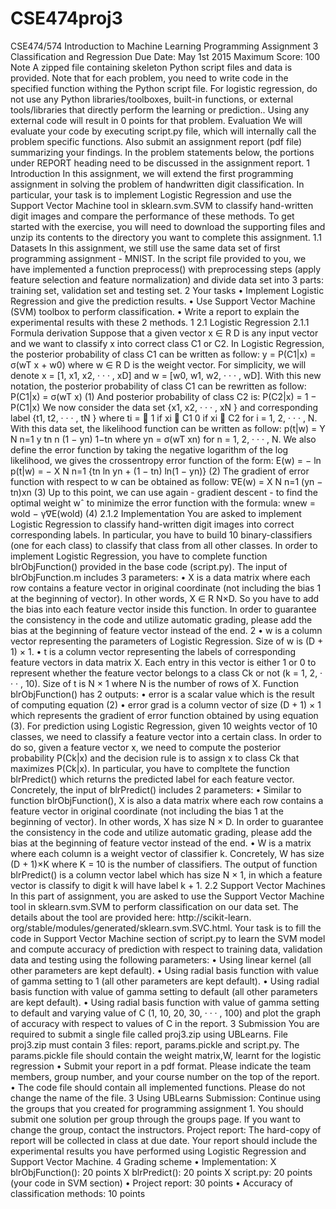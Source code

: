 # CSE474proj3


CSE474/574 Introduction to Machine Learning
Programming Assignment 3
Classification and Regression
Due Date: May 1st 2015
Maximum Score: 100
Note
A zipped file containing skeleton Python script files and data is provided. Note that for each problem, you
need to write code in the specified function withing the Python script file. For logistic regression, do not
use any Python libraries/toolboxes, built-in functions, or external tools/libraries that directly
perform the learning or prediction.. Using any external code will result in 0 points for that problem.
Evaluation
We will evaluate your code by executing script.py file, which will internally call the problem specific
functions. Also submit an assignment report (pdf file) summarizing your findings. In the problem statements
below, the portions under REPORT heading need to be discussed in the assignment report.
1 Introduction
In this assignment, we will extend the first programming assignment in solving the problem of handwritten
digit classification. In particular, your task is to implement Logistic Regression and use the Support Vector
Machine tool in sklearn.svm.SVM to classify hand-written digit images and compare the performance of
these methods.
To get started with the exercise, you will need to download the supporting files and unzip its contents to
the directory you want to complete this assignment.
1.1 Datasets
In this assignment, we still use the same data set of first programming assignment - MNIST. In the script
file provided to you, we have implemented a function preprocess() with preprocessing steps (apply feature
selection and feature normalization) and divide data set into 3 parts: training set, validation set and testing
set.
2 Your tasks
• Implement Logistic Regression and give the prediction results.
• Use Support Vector Machine (SVM) toolbox to perform classification.
• Write a report to explain the experimental results with these 2 methods.
1
2.1 Logistic Regression
2.1.1 Formula derivation
Suppose that a given vector x ∈ R
D is any input vector and we want to classify x into correct class C1 or
C2. In Logistic Regression, the posterior probability of class C1 can be written as follow:
y = P(C1|x) = σ(wT x + w0)
where w ∈ R
D is the weight vector.
For simplicity, we will denote x = [1, x1, x2, · · · , xD] and w = [w0, w1, w2, · · · , wD]. With this new notation,
the posterior probability of class C1 can be rewritten as follow:
P(C1|x) = σ(wT x) (1)
And posterior probability of class C2 is:
P(C2|x) = 1 − P(C1|x)
We now consider the data set {x1, x2, · · · , xN } and corresponding label {t1, t2, · · · , tN } where
ti =

1 if xi ∈ C1
0 if xi ∈ C2
for i = 1, 2, · · · , N.
With this data set, the likelihood function can be written as follow:
p(t|w) = Y
N
n=1
y
tn
n
(1 − yn)
1−tn
where yn = σ(wT xn) for n = 1, 2, · · · , N.
We also define the error function by taking the negative logarithm of the log likelihood, we gives the crossentropy
error function of the form:
E(w) = − ln p(t|w) = −
X
N
n=1
{tn ln yn + (1 − tn) ln(1 − yn)} (2)
The gradient of error function with respect to w can be obtained as follow:
∇E(w) = X
N
n=1
(yn − tn)xn (3)
Up to this point, we can use again - gradient descent - to find the optimal weight wˆ to minimize the error
function with the formula:
wnew = wold − γ∇E(wold) (4)
2.1.2 Implementation
You are asked to implement Logistic Regression to classify hand-written digit images into correct corresponding
labels. In particular, you have to build 10 binary-classifiers (one for each class) to classify that class from
all other classes. In order to implement Logistic Regression, you have to complete function blrObjFunction()
provided in the base code (script.py). The input of blrObjFunction.m includes 3 parameters:
• X is a data matrix where each row contains a feature vector in original coordinate (not including the
bias 1 at the beginning of vector). In other words, X ∈ R
N×D. So you have to add the bias into
each feature vector inside this function. In order to guarantee the consistency in the code and utilize
automatic grading, please add the bias at the beginning of feature vector instead of the end.
2
• w is a column vector representing the parameters of Logistic Regression. Size of w is (D + 1) × 1.
• t is a column vector representing the labels of corresponding feature vectors in data matrix X. Each
entry in this vector is either 1 or 0 to represent whether the feature vector belongs to a class Ck or not
(k = 1, 2, · · · , 10). Size of t is N × 1 where N is the number of rows of X.
Function blrObjFunction() has 2 outputs:
• error is a scalar value which is the result of computing equation (2)
• error grad is a column vector of size (D + 1) × 1 which represents the gradient of error function
obtained by using equation (3).
For prediction using Logistic Regression, given 10 weights vector of 10 classes, we need to classify a feature
vector into a certain class. In order to do so, given a feature vector x, we need to compute the posterior
probability P(Ck|x) and the decision rule is to assign x to class Ck that maximizes P(Ck|x). In particular,
you have to compltete the function blrPredict() which returns the predicted label for each feature vector.
Concretely, the input of blrPredict() includes 2 parameters:
• Similar to function blrObjFunction(), X is also a data matrix where each row contains a feature vector
in original coordinate (not including the bias 1 at the beginning of vector). In other words, X has size
N × D. In order to guarantee the consistency in the code and utilize automatic grading, please add
the bias at the beginning of feature vector instead of the end.
• W is a matrix where each column is a weight vector of classifier k. Concretely, W has size (D + 1)×K
where K = 10 is the number of classifiers.
The output of function blrPredict() is a column vector label which has size N × 1, in which a feature vector
is classify to digit k will have label k + 1.
2.2 Support Vector Machines
In this part of assignment, you are asked to use the Support Vector Machine tool in sklearn.svm.SVM to
perform classification on our data set. The details about the tool are provided here: http://scikit-learn.
org/stable/modules/generated/sklearn.svm.SVC.html.
Your task is to fill the code in Support Vector Machine section of script.py to learn the SVM model and
compute accuracy of prediction with respect to training data, validation data and testing using the following
parameters:
• Using linear kernel (all other parameters are kept default).
• Using radial basis function with value of gamma setting to 1 (all other parameters are kept default).
• Using radial basis function with value of gamma setting to default (all other parameters are kept
default).
• Using radial basis function with value of gamma setting to default and varying value of C (1, 10, 20, 30, · · · , 100)
and plot the graph of accuracy with respect to values of C in the report.
3 Submission
You are required to submit a single file called proj3.zip using UBLearns.
File proj3.zip must contain 3 files: report, params.pickle and script.py. The params.pickle file should contain
the weight matrix,W, learnt for the logistic regression
• Submit your report in a pdf format. Please indicate the team members, group number, and your course
number on the top of the report.
• The code file should contain all implemented functions. Please do not change the name of the file.
3
Using UBLearns Submission: Continue using the groups that you created for programming
assignment 1. You should submit one solution per group through the groups page. If you want to
change the group, contact the instructors.
Project report: The hard-copy of report will be collected in class at due date. Your report should include
the experimental results you have performed using Logistic Regression and Support Vector Machine.
4 Grading scheme
• Implementation:
X blrObjFunction(): 20 points
X blrPredict(): 20 points
X script.py: 20 points (your code in SVM section)
• Project report: 30 points
• Accuracy of classification methods: 10 points
